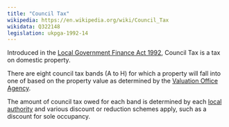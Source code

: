 ```yaml
---
title: "Council Tax"
wikipedia: https://en.wikipedia.org/wiki/Council_Tax
wikidata: Q322148
legislation: ukpga-1992-14
---
```


Introduced in the [Local Government Finance Act 1992](http://www.legislation.gov.uk/ukpga/1992/14/contents), Council Tax is a tax on domestic property.

There are eight council tax bands (A to H) for which a property will fall into one of based on the property value as determined by the [Valuation Office Agency](https://www.gov.uk/government/organisations/valuation-office-agency).

The amount of council tax owed for each band is determined by each [local authority](/glossary/local-planning-authority) and various discount or reduction schemes apply, such as a discount for sole occupancy.
